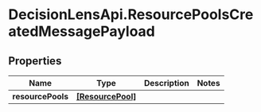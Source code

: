 # DecisionLensApi.ResourcePoolsCreatedMessagePayload

## Properties
Name | Type | Description | Notes
------------ | ------------- | ------------- | -------------
**resourcePools** | [**[ResourcePool]**](ResourcePool.md) |  | 


